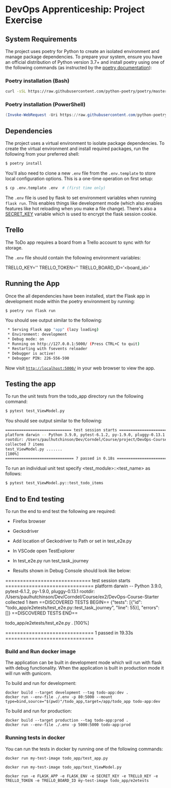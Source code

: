 # DevOps Apprenticeship: Project Exercise

## System Requirements

The project uses poetry for Python to create an isolated environment and manage package dependencies. To prepare your system, ensure you have an official distribution of Python version 3.7+ and install poetry using one of the following commands (as instructed by the [poetry documentation](https://python-poetry.org/docs/#system-requirements)):

### Poetry installation (Bash)

```bash
curl -sSL https://raw.githubusercontent.com/python-poetry/poetry/master/get-poetry.py | python
```

### Poetry installation (PowerShell)

```powershell
(Invoke-WebRequest -Uri https://raw.githubusercontent.com/python-poetry/poetry/master/get-poetry.py -UseBasicParsing).Content | python
```

## Dependencies

The project uses a virtual environment to isolate package dependencies. To create the virtual environment and install required packages, run the following from your preferred shell:

```bash
$ poetry install
```

You'll also need to clone a new `.env` file from the `.env.template` to store local configuration options. This is a one-time operation on first setup:

```bash
$ cp .env.template .env  # (first time only)
```

The `.env` file is used by flask to set environment variables when running `flask run`. This enables things like development mode (which also enables features like hot reloading when you make a file change). There's also a [SECRET_KEY](https://flask.palletsprojects.com/en/1.1.x/config/#SECRET_KEY) variable which is used to encrypt the flask session cookie.

## Trello

The ToDo app requires a board from a Trello account to sync with for storage.

The `.env` file should contain the following environment variables:

TRELLO_KEY='<key>'
TRELLO_TOKEN='<token>'
TRELLO_BOARD_ID='<board_id>'

## Running the App

Once the all dependencies have been installed, start the Flask app in development mode within the poetry environment by running:
```bash
$ poetry run flask run
```

You should see output similar to the following:
```bash
 * Serving Flask app "app" (lazy loading)
 * Environment: development
 * Debug mode: on
 * Running on http://127.0.0.1:5000/ (Press CTRL+C to quit)
 * Restarting with fsevents reloader
 * Debugger is active!
 * Debugger PIN: 226-556-590
```
Now visit [`http://localhost:5000/`](http://localhost:5000/) in your web browser to view the app.

## Testing the app

To run the unit tests from the todo_app directory run the following command:
```bash
$ pytest test_ViewModel.py
```

You should see output similar to the following:
```bash
============================= test session starts =================================================================
platform darwin -- Python 3.9.0, pytest-6.1.2, py-1.9.0, pluggy-0.13.1
rootdir: /Users/paulhutchinson/Dev/Corndel/Course/project/DevOps-Course-Starter/todo_app
collected 7 items               
test_ViewModel.py .......       
[100%]
============================== 7 passed in 0.18s ==================================================================
```

To run an individual unit test specify <test_module>::<test_name> as follows:
```bash
$ pytest test_ViewModel.py::test_todo_items
```

## End to End testing

To run the end to end test the following are required:
- Firefox browser
- Geckodriver
- Add location of Geckodriver to Path or set in test_e2e.py

- In VSCode open TestExplorer
- In test_e2e.py run test_task_journey
- Results shown in Debug Console should look like below:

============================= test session starts ==============================
platform darwin -- Python 3.9.0, pytest-6.1.2, py-1.9.0, pluggy-0.13.1
rootdir: /Users/paulhutchinson/Dev/Corndel/Course/ex2/DevOps-Course-Starter
collected 1 item
==DISCOVERED TESTS BEGIN==
{"tests": [{"id": "todo_app/e2etests/test_e2e.py::test_task_journey", "line": 55}], "errors": []}
==DISCOVERED TESTS END==

todo_app/e2etests/test_e2e.py .                                          [100%]

============================== 1 passed in 19.33s ==============================

### Build and Run docker image

The application can be built in development mode which will run with flask with debug functionality.
When the application is built in production mode it will run with gunicorn.

To build and run for development:
```
docker build --target development --tag todo-app:dev .
docker run --env-file ./.env -p 80:5000 --mount type=bind,source="$(pwd)"/todo_app,target=/app/todo_app todo-app:dev
```

To build and run for production: 
```
docker build --target production --tag todo-app:prod .
docker run --env-file ./.env -p 5000:5000 todo-app:prod
```
### Running tests in docker

You can run the tests in docker by running one of the following commands:

```
docker run my-test-image todo_app/test_app.py
```

```
docker run my-test-image todo_app/test_ViewModel.py
```

```
docker run -e FLASK_APP -e FLASK_ENV -e SECRET_KEY -e TRELLO_KEY -e TRELLO_TOKEN -e TRELLO_BOARD_ID my-test-image todo_app/e2etests
```